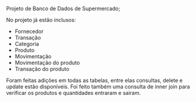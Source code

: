 Projeto de Banco de Dados de Supermercado;

No projeto já estão inclusos:

  - Fornecedor
  - Transação
  - Categoria
  - Produto
  - Movimentação
  - Movimentação do produto
  - Transação do produto

Foram feitas adições em todas as tabelas, entre elas consultas, delete e update estão disponíveis.
Foi feito também uma consulta de inner join para verificar os produtos e quantidades entraram e sairam.
